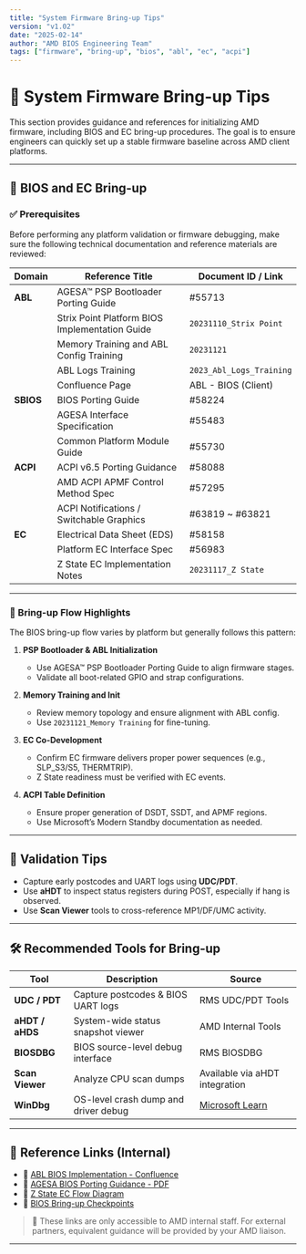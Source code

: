 ```yaml
---
title: "System Firmware Bring-up Tips"
version: "v1.02"
date: "2025-02-14"
author: "AMD BIOS Engineering Team"
tags: ["firmware", "bring-up", "bios", "abl", "ec", "acpi"]
---
```


# 🧰 System Firmware Bring-up Tips

This section provides guidance and references for initializing AMD firmware, including BIOS and EC bring-up procedures. The goal is to ensure engineers can quickly set up a stable firmware baseline across AMD client platforms.

---

## 🔧 BIOS and EC Bring-up

### ✅ Prerequisites

Before performing any platform validation or firmware debugging, make sure the following technical documentation and reference materials are reviewed:

| Domain | Reference Title | Document ID / Link |
|--------|------------------|---------------------|
| **ABL** | AGESA™ PSP Bootloader Porting Guide | #55713 |
|        | Strix Point Platform BIOS Implementation Guide | `20231110_Strix Point` |
|        | Memory Training and ABL Config Training | `20231121` |
|        | ABL Logs Training | `2023_Abl_Logs_Training` |
|        | Confluence Page | ABL - BIOS (Client) |
| **SBIOS** | BIOS Porting Guide | #58224 |
|         | AGESA Interface Specification | #55483 |
|         | Common Platform Module Guide | #55730 |
| **ACPI** | ACPI v6.5 Porting Guidance | #58088 |
|         | AMD ACPI APMF Control Method Spec | #57295 |
|         | ACPI Notifications / Switchable Graphics | #63819 ~ #63821 |
| **EC** | Electrical Data Sheet (EDS) | #58158 |
|        | Platform EC Interface Spec | #56983 |
|        | Z State EC Implementation Notes | `20231117_Z State` |

---

### 📎 Bring-up Flow Highlights

The BIOS bring-up flow varies by platform but generally follows this pattern:

1. **PSP Bootloader & ABL Initialization**
   - Use AGESA™ PSP Bootloader Porting Guide to align firmware stages.
   - Validate all boot-related GPIO and strap configurations.
   
2. **Memory Training and Init**
   - Review memory topology and ensure alignment with ABL config.
   - Use `20231121_Memory Training` for fine-tuning.

3. **EC Co-Development**
   - Confirm EC firmware delivers proper power sequences (e.g., SLP_S3/S5, THERMTRIP).
   - Z State readiness must be verified with EC events.

4. **ACPI Table Definition**
   - Ensure proper generation of DSDT, SSDT, and APMF regions.
   - Use Microsoft’s Modern Standby documentation as needed.

---

## 🧪 Validation Tips

- Capture early postcodes and UART logs using **UDC/PDT**.
- Use **aHDT** to inspect status registers during POST, especially if hang is observed.
- Use **Scan Viewer** tools to cross-reference MP1/DF/UMC activity.

---

## 🛠 Recommended Tools for Bring-up

| Tool | Description | Source |
|------|-------------|--------|
| **UDC / PDT** | Capture postcodes & BIOS UART logs | RMS UDC/PDT Tools |
| **aHDT / aHDS** | System-wide status snapshot viewer | AMD Internal Tools |
| **BIOSDBG** | BIOS source-level debug interface | RMS BIOSDBG |
| **Scan Viewer** | Analyze CPU scan dumps | Available via aHDT integration |
| **WinDbg** | OS-level crash dump and driver debug | [Microsoft Learn](https://learn.microsoft.com/windows-hardware/drivers/debugger/) |

---

## 🧭 Reference Links (Internal)

- 🔗 [ABL BIOS Implementation - Confluence](https://amd.internal/abl-bios)
- 🔗 [AGESA BIOS Porting Guidance - PDF](https://amd.internal/guides/agesa-porting)
- 🔗 [Z State EC Flow Diagram](https://amd.internal/ec-zstate)
- 🔗 [BIOS Bring-up Checkpoints](https://amd.internal/bios-bringup-checklist)

> 📌 These links are only accessible to AMD internal staff. For external partners, equivalent guidance will be provided by your AMD liaison.

---